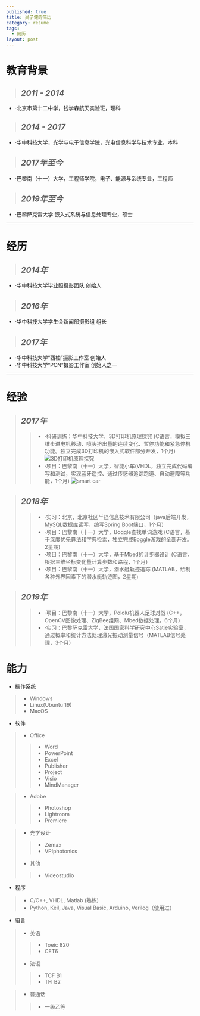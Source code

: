 ```yaml
---
published: true
title: 吴子健的简历
category: resume
tags: 
  - 简历
layout: post
---
```


# 教育背景
>## *2011 - 2014*	
- ·北京市第十二中学，钱学森航天实验班，理科

>## *2014 - 2017*	
- ·华中科技大学，光学与电子信息学院，光电信息科学与技术专业，本科

>## *2017年至今*	
- ·巴黎南（十一）大学，工程师学院，电子、能源与系统专业，工程师

>## *2019年至今*	
- ·巴黎萨克雷大学 嵌入式系统与信息处理专业，硕士

----

# 经历
>## *2014年*	
-  ·华中科技大学毕业照摄影团队 创始人

>## *2016年*	
- ·华中科技大学学生会新闻部摄影组 组长

>## *2017年*
-  ·华中科技大学“西柚”摄影工作室 创始人
-  ·华中科技大学“PCN”摄影工作室 创始人之一


---


# 经验
>## *2017年*	
>>-  ·科研训练：华中科技大学，3D打印机原理探究 (C语言，模拟三维步进电机移动、喷头挤出量的连续变化、暂停功能和紧急停机功能。独立完成3D打印机的嵌入式软件部分开发，1个月)
![3D打印机原理探究](https://i.imgur.com/v3wew4J.png)
>>- ·项目：巴黎南（十一）大学，智能小车(VHDL，独立完成代码编写和测试，实现蓝牙遥控、通过传感器追踪跑道、自动避障等功能，1个月)
![smart car](https://i.imgur.com/lQYE7Yy.jpg)


>## *2018年*	
>>- ·实习：北京，北京社区半径信息技术有限公司（java后端开发， MySQL数据库读写，编写Spring Boot端口，1个月）
>>- ·项目：巴黎南（十一）大学，Boggle查找单词游戏 (C语言，基于深度优先算法和字典检索，独立完成Boggle游戏的全部开发。2星期)
>>- ·项目：巴黎南（十一）大学，基于Mbed的计步器设计 (C语言，根据三维坐标变化量计算步数和路程，1个月)
>>- ·项目：巴黎南（十一）大学，潜水艇轨迹追踪 (MATLAB，绘制各种外界因素下的潜水艇轨迹图，2星期)


>## *2019年*	
>>- ·项目：巴黎南（十一）大学，Pololu机器人足球对战 (C++，OpenCV图像处理、ZigBee组网、Mbed数据处理，6个月)
>>- ·实习：巴黎萨克雷大学，法国国家科学研究中心Satie实验室，通过概率和统计方法处理激光振动测量信号（MATLAB信号处理，3个月）



# 能力

- 操作系统 
> - Windows
> - Linux(Ubuntu 19)
> - MacOS
    

- 软件

>- Office
>> - Word
>> - PowerPoint
>> - Excel
>> - Publisher
>> - Project
>> - Visio
>> - MindManager

>- Adobe
>>- Photoshop
>>- Lightroom
>>- Premiere

>- 光学设计
>>- Zemax
>>- VPIphotonics
>- 其他
>>- Videostudio



- 程序 
>- C/C++, VHDL, Matlab	(熟练)			
>- Python, Keil, Java, Visual Basic, Arduino, Verilog（使用过）	

- 语言
>- 英语
>>- Toeic 820
>>- CET6
>
>- 法语
>>- TCF B1
>>- TFI B2

>- 普通话
>>- 一级乙等

